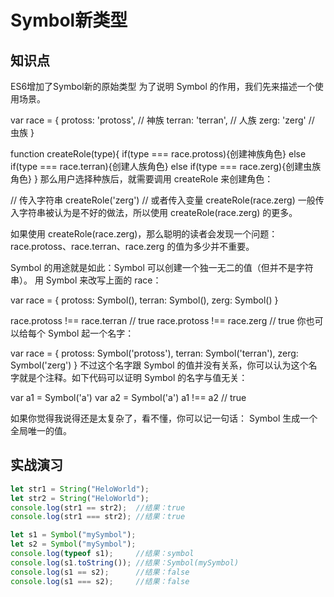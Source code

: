 Symbol新类型
===========

## 知识点

ES6增加了Symbol新的原始类型
为了说明 Symbol 的作用，我们先来描述一个使用场景。

var race = {
  protoss: 'protoss', // 神族
  terran: 'terran', // 人族
  zerg: 'zerg' // 虫族
}

function createRole(type){
  if(type === race.protoss){创建神族角色}
  else if(type === race.terran){创建人族角色}
  else if(type === race.zerg){创建虫族角色}
}
那么用户选择种族后，就需要调用 createRole 来创建角色：

// 传入字符串
createRole('zerg') 
// 或者传入变量
createRole(race.zerg)
一般传入字符串被认为是不好的做法，所以使用 createRole(race.zerg) 的更多。

如果使用 createRole(race.zerg)，那么聪明的读者会发现一个问题：race.protoss、race.terran、race.zerg 的值为多少并不重要。

Symbol 的用途就是如此：Symbol 可以创建一个独一无二的值（但并不是字符串）。
用 Symbol 来改写上面的 race：

var race = {
  protoss: Symbol(),
  terran: Symbol(),
  zerg: Symbol()
}

race.protoss !== race.terran // true
race.protoss !== race.zerg // true
你也可以给每个 Symbol 起一个名字：

var race = {
  protoss: Symbol('protoss'),
  terran: Symbol('terran'),
  zerg: Symbol('zerg')
}
不过这个名字跟 Symbol 的值并没有关系，你可以认为这个名字就是个注释。如下代码可以证明 Symbol 的名字与值无关：

var a1 = Symbol('a')
var a2 = Symbol('a')
a1 !== a2 // true

如果你觉得我说得还是太复杂了，看不懂，你可以记一句话：
Symbol 生成一个全局唯一的值。

## 实战演习

~~~js
let str1 = String("HeloWorld");
let str2 = String("HeloWorld");
console.log(str1 == str2);  //结果：true
console.log(str1 === str2); //结果：true

let s1 = Symbol("mySymbol");
let s2 = Symbol("mySymbol");
console.log(typeof s1);     //结果：symbol
console.log(s1.toString()); //结果：Symbol(mySymbol)
console.log(s1 == s2);      //结果：false
console.log(s1 === s2);     //结果：false
~~~

